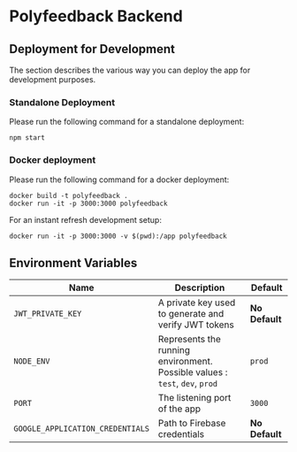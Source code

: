 # Polyfeedback Backend

## Deployment for Development
The section describes the various way you can deploy the app for development purposes.

### Standalone Deployment

Please run the following command for a standalone deployment:
```shell
npm start
```
### Docker deployment
Please run the following command for a docker deployment:
```shell
docker build -t polyfeedback .
docker run -it -p 3000:3000 polyfeedback
```
For an instant refresh development setup:
```shell
docker run -it -p 3000:3000 -v $(pwd):/app polyfeedback
```

## Environment Variables

| Name                             | Description                                                                 | Default        |
|----------------------------------|-----------------------------------------------------------------------------|----------------|
| `JWT_PRIVATE_KEY`                | A private key used to generate and verify JWT tokens                        | **No Default** |
| `NODE_ENV`                       | Represents the running environment. Possible values : `test`, `dev`, `prod` | `prod`         |
| `PORT`                           | The listening port of the app                                               | `3000`         |
| `GOOGLE_APPLICATION_CREDENTIALS` | Path to Firebase credentials                                                | **No Default** |

